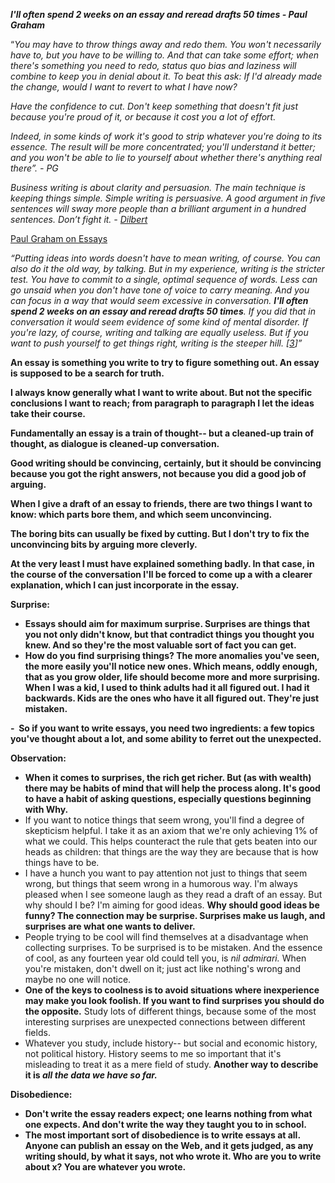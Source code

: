 
***I'll often spend 2 weeks on an essay and reread drafts 50 times - Paul Graham***

“*You may have to throw things away and redo them. You won't necessarily have to, but you have to be willing to. And that can take some effort; when there's something you need to redo, status quo bias and laziness will combine to keep you in denial about it. To beat this ask: If I'd already made the change, would I want to revert to what I have now?*

*Have the confidence to cut. Don't keep something that doesn't fit just because you're proud of it, or because it cost you a lot of effort.*

*Indeed, in some kinds of work it's good to strip whatever you're doing to its essence. The result will be more concentrated; you'll understand it better; and you won't be able to lie to yourself about whether there's anything real there”. - PG*

*Business writing is about clarity and persuasion. The main technique is keeping things simple. Simple writing is persuasive. A good argument in five sentences will sway more people than a brilliant argument in a hundred sentences. Don’t fight it. - [Dilbert](https://dilbertblog.typepad.com/the_dilbert_blog/2007/06/the_day_you_bec.html)*

[Paul Graham on Essays](http://www.paulgraham.com/essay.html)

*“Putting ideas into words doesn't have to mean writing, of course. You can also do it the old way, by talking. But in my experience, writing is the stricter test. You have to commit to a single, optimal sequence of words. Less can go unsaid when you don't have tone of voice to carry meaning. And you can focus in a way that would seem excessive in conversation. **I'll often spend 2 weeks on an essay and reread drafts 50 times**. If you did that in conversation it would seem evidence of some kind of mental disorder. If you're lazy, of course, writing and talking are equally useless. But if you want to push yourself to get things right, writing is the steeper hill. [[3](http://www.paulgraham.com/words.html#f3n)]”*

**An essay is something you write to try to figure something out. An essay is supposed to be a search for truth.**

**I always know generally what I want to write about. But not the specific conclusions I want to reach; from paragraph to paragraph I let the ideas take their course.**

**Fundamentally an essay is a train of thought-- but a cleaned-up train of thought, as dialogue is cleaned-up conversation.**

**Good writing should be convincing, certainly, but it should be convincing because you got the right answers, not because you did a good job of arguing.**

**When I give a draft of an essay to friends, there are two things I want to know: which parts bore them, and which seem unconvincing.**

**The boring bits can usually be fixed by cutting. But I don't try to fix the unconvincing bits by arguing more cleverly.**

**At the very least I must have explained something badly. In that case, in the course of the conversation I'll be forced to come up a with a clearer explanation, which I can just incorporate in the essay.**

**Surprise:**

- **Essays should aim for maximum surprise. Surprises are things that you not only didn't know, but that contradict things you thought you knew. And so they're the most valuable sort of fact you can get.**
- **How do you find surprising things? The more anomalies you've seen, the more easily you'll notice new ones. Which means, oddly enough, that as you grow older, life should become more and more surprising. When I was a kid, I used to think adults had it all figured out. I had it backwards. Kids are the ones who have it all figured out. They're just mistaken.**

**-  So if you want to write essays, you need two ingredients: a few topics you've thought about a lot, and some ability to ferret out the unexpected.**

**Observation:**

- **When it comes to surprises, the rich get richer. But (as with wealth) there may be habits of mind that will help the process along. It's good to have a habit of asking questions, especially questions beginning with Why.**
- If you want to notice things that seem wrong, you'll find a degree of skepticism helpful. I take it as an axiom that we're only achieving 1% of what we could. This helps counteract the rule that gets beaten into our heads as children: that things are the way they are because that is how things have to be.
- I have a hunch you want to pay attention not just to things that seem wrong, but things that seem wrong in a humorous way. I'm always pleased when I see someone laugh as they read a draft of an essay. But why should I be? I'm aiming for good ideas. **Why should good ideas be funny? The connection may be surprise. Surprises make us laugh, and surprises are what one wants to deliver.**
- People trying to be cool will find themselves at a disadvantage when collecting surprises. To be surprised is to be mistaken. And the essence of cool, as any fourteen year old could tell you, is *nil admirari.* When you're mistaken, don't dwell on it; just act like nothing's wrong and maybe no one will notice.
- **One of the keys to coolness is to avoid situations where inexperience may make you look foolish. If you want to find surprises you should do the opposite.** Study lots of different things, because some of the most interesting surprises are unexpected connections between different fields.
- Whatever you study, include history-- but social and economic history, not political history. History seems to me so important that it's misleading to treat it as a mere field of study. **Another way to describe it is *all the data we have so far.***

**Disobedience:**

- **Don't write the essay readers expect; one learns nothing from what one expects. And don't write the way they taught you to in school.**
- **The most important sort of disobedience is to write essays at all. Anyone can publish an essay on the Web, and it gets judged, as any writing should, by what it says, not who wrote it. Who are you to write about x? You are whatever you wrote.**
